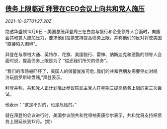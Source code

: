 <!--1633570262000-->
[债务上限临近 拜登在CEO会议上向共和党人施压](https://cn.reuters.com/article/us-biden-ceo-meeting-debt-ceiling-1007-idCNKBS2GX03V)
------

<div><i>2021-10-07T01:27:20Z</i></div><p>路透华盛顿10月6日 - 美国总统拜登周三在白宫与银行和企业领导人会面时，向国会共和党人施加压力，要求他们投票支持提高债务上限，并称他们的反对将使美国 “直接陷入困境”。</p><p>拜登在与摩根大通、英特尔、花旗、美国银行、雷神、纳斯达克和德勤的领导人会面时说，提高债务上限是为了 “偿还我们所欠的债务”。</p><p>“我们的市场被吓坏了，美国人的储蓄岌岌可危..我们的共和党朋友需要停止对经济玩俄罗斯轮盘赌,”拜登表示。</p><p>拜登并称，共和党人正计划阻止参议院民主党人在星期三提高债务上限的第三次尝试。</p><p>他表示：“这是不对的，也是危险的。”</p><p>就在拜登的会议进行时，美国参议院共和党领袖麦康奈尔表示，共和党将支持把债务上限延长到12月。(完)</p>
